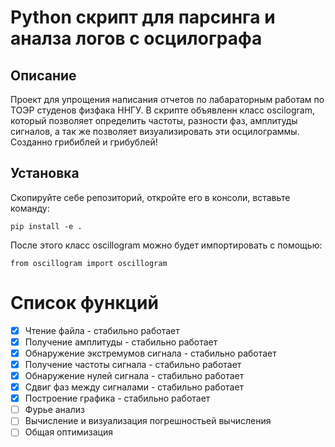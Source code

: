 # Python скрипт для парсинга и аналза логов с осцилографа
## Описание
Проект для упрощения написания отчетов по лабараторным работам по ТОЭР студенов физфака ННГУ.
В скрипте объявленн класс oscilogram, который позволяет определить частоты, разности фаз, амплитуды сигналов, а так же позволяет визуализировать эти осцилограммы.
Созданно грибиблей и грибублей!
## Установка
Скопируйте себе репозиторий, откройте его в консоли, вставьте команду:
```
pip install -e .
```
После этого класс oscillogram можно будет импортировать с помощью:
```
from oscillogram import oscillogram
```
# Список функций
- [x] Чтение файла - стабильно работает
- [x] Получение амплитуды - стабильно работает
- [x] Обнаружение экстремумов сигнала - стабильно работает
- [x] Получение частоты сигнала - стабильно работает
- [x] Обнаружение нулей сигнала - стабильно работает
- [x] Сдвиг фаз между сигналами - стабильно работает
- [x] Построение графика - стабильно работает
- [ ] Фурье анализ
- [ ] Вычисление и визуализация погрешностьей вычисления
- [ ] Общая оптимизация
